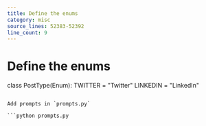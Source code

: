 ```yaml
---
title: Define the enums
category: misc
source_lines: 52383-52392
line_count: 9
---
```


# Define the enums
class PostType(Enum):
    TWITTER = "Twitter"
    LINKEDIN = "LinkedIn"
```

Add prompts in `prompts.py`

```python prompts.py
